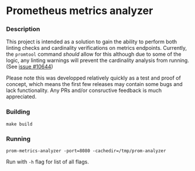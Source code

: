 # Prometheus metrics analyzer


### Description
This project is intended as a solution to gain the ability to perform both linting checks and cardinality verifications on metrics endpoints.   Currently, the `promtool` command *should* allow for this although due to some of the logic, any linting warnings will prevent the cardinality analysis from running. (See [issue #10644](https://github.com/prometheus/prometheus/issues/10644))

Please note this was developped relatively quickly as a test and proof of concept, which means the first few releases may contain some bugs and lack functionality.   Any PRs and/or consructive feedback is much appreciated.


### Building

```
make build
```


### Running

```
prom-metrics-analyzer -port=8080 -cachedir=/tmp/prom-analyzer
```
Run with `-h` flag for list of all flags.


